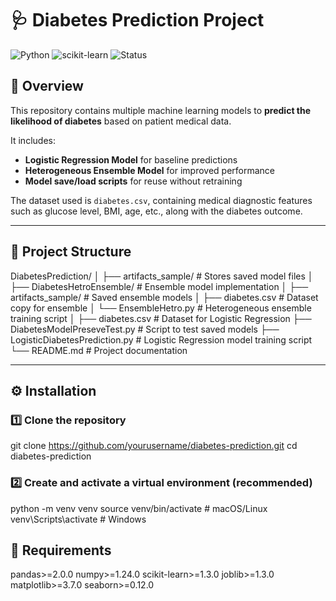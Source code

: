# 🩺 Diabetes Prediction Project

![Python](https://img.shields.io/badge/Python-3.8%2B-blue)
![scikit-learn](https://img.shields.io/badge/scikit--learn-ML-orange)
![Status](https://img.shields.io/badge/Status-Active-brightgreen)

## 📌 Overview
This repository contains multiple machine learning models to **predict the likelihood of diabetes** based on patient medical data.  

It includes:
- **Logistic Regression Model** for baseline predictions
- **Heterogeneous Ensemble Model** for improved performance
- **Model save/load scripts** for reuse without retraining

The dataset used is `diabetes.csv`, containing medical diagnostic features such as glucose level, BMI, age, etc., along with the diabetes outcome.

---

## 📂 Project Structure
DiabetesPrediction/
│
├── artifacts_sample/ # Stores saved model files
│
├── DiabetesHetroEnsemble/ # Ensemble model implementation
│ ├── artifacts_sample/ # Saved ensemble models
│ ├── diabetes.csv # Dataset copy for ensemble
│ └── EnsembleHetro.py # Heterogeneous ensemble training script
│
├── diabetes.csv # Dataset for Logistic Regression
├── DiabetesModelPreseveTest.py # Script to test saved models
├── LogisticDiabetesPrediction.py # Logistic Regression model training script
└── README.md # Project documentation


---

## ⚙️ Installation

### 1️⃣ Clone the repository
git clone https://github.com/yourusername/diabetes-prediction.git
cd diabetes-prediction


### 2️⃣ Create and activate a virtual environment (recommended)
python -m venv venv
source venv/bin/activate # macOS/Linux
venv\Scripts\activate # Windows


## 📄 Requirements
pandas>=2.0.0
numpy>=1.24.0
scikit-learn>=1.3.0
joblib>=1.3.0
matplotlib>=3.7.0
seaborn>=0.12.0


